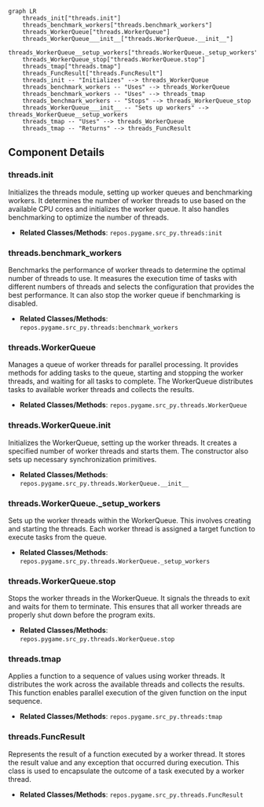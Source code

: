 ```mermaid
graph LR
    threads_init["threads.init"]
    threads_benchmark_workers["threads.benchmark_workers"]
    threads_WorkerQueue["threads.WorkerQueue"]
    threads_WorkerQueue___init__["threads.WorkerQueue.__init__"]
    threads_WorkerQueue__setup_workers["threads.WorkerQueue._setup_workers"]
    threads_WorkerQueue_stop["threads.WorkerQueue.stop"]
    threads_tmap["threads.tmap"]
    threads_FuncResult["threads.FuncResult"]
    threads_init -- "Initializes" --> threads_WorkerQueue
    threads_benchmark_workers -- "Uses" --> threads_WorkerQueue
    threads_benchmark_workers -- "Uses" --> threads_tmap
    threads_benchmark_workers -- "Stops" --> threads_WorkerQueue_stop
    threads_WorkerQueue___init__ -- "Sets up workers" --> threads_WorkerQueue__setup_workers
    threads_tmap -- "Uses" --> threads_WorkerQueue
    threads_tmap -- "Returns" --> threads_FuncResult
```

## Component Details

### threads.init
Initializes the threads module, setting up worker queues and benchmarking workers. It determines the number of worker threads to use based on the available CPU cores and initializes the worker queue. It also handles benchmarking to optimize the number of threads.
- **Related Classes/Methods**: `repos.pygame.src_py.threads:init`

### threads.benchmark_workers
Benchmarks the performance of worker threads to determine the optimal number of threads to use. It measures the execution time of tasks with different numbers of threads and selects the configuration that provides the best performance. It can also stop the worker queue if benchmarking is disabled.
- **Related Classes/Methods**: `repos.pygame.src_py.threads:benchmark_workers`

### threads.WorkerQueue
Manages a queue of worker threads for parallel processing. It provides methods for adding tasks to the queue, starting and stopping the worker threads, and waiting for all tasks to complete. The WorkerQueue distributes tasks to available worker threads and collects the results.
- **Related Classes/Methods**: `repos.pygame.src_py.threads.WorkerQueue`

### threads.WorkerQueue.__init__
Initializes the WorkerQueue, setting up the worker threads. It creates a specified number of worker threads and starts them. The constructor also sets up necessary synchronization primitives.
- **Related Classes/Methods**: `repos.pygame.src_py.threads.WorkerQueue.__init__`

### threads.WorkerQueue._setup_workers
Sets up the worker threads within the WorkerQueue. This involves creating and starting the threads. Each worker thread is assigned a target function to execute tasks from the queue.
- **Related Classes/Methods**: `repos.pygame.src_py.threads.WorkerQueue._setup_workers`

### threads.WorkerQueue.stop
Stops the worker threads in the WorkerQueue. It signals the threads to exit and waits for them to terminate. This ensures that all worker threads are properly shut down before the program exits.
- **Related Classes/Methods**: `repos.pygame.src_py.threads.WorkerQueue.stop`

### threads.tmap
Applies a function to a sequence of values using worker threads. It distributes the work across the available threads and collects the results. This function enables parallel execution of the given function on the input sequence.
- **Related Classes/Methods**: `repos.pygame.src_py.threads:tmap`

### threads.FuncResult
Represents the result of a function executed by a worker thread. It stores the result value and any exception that occurred during execution. This class is used to encapsulate the outcome of a task executed by a worker thread.
- **Related Classes/Methods**: `repos.pygame.src_py.threads.FuncResult`
